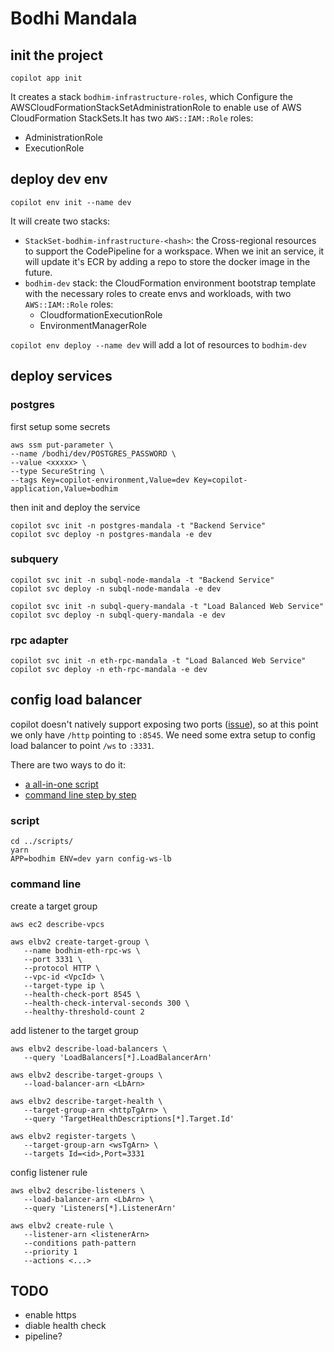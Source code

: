 # Bodhi Mandala
## init the project
`copilot app init`

It creates a stack `bodhim-infrastructure-roles`, which Configure the AWSCloudFormationStackSetAdministrationRole to enable use of AWS CloudFormation StackSets.It has two `AWS::IAM::Role` roles:
- AdministrationRole
- ExecutionRole

## deploy dev env
`copilot env init --name dev`

It will create two stacks:
-  `StackSet-bodhim-infrastructure-<hash>`: the Cross-regional resources to support the CodePipeline for a workspace. When we init an service, it will update it's ECR by adding a repo to store the docker image in the future.
-  `bodhim-dev` stack: the CloudFormation environment bootstrap template with the necessary roles to create envs and workloads, with two `AWS::IAM::Role` roles:
   - CloudformationExecutionRole
   - EnvironmentManagerRole

`copilot env deploy --name dev` will add a lot of resources to `bodhim-dev`

## deploy services
### postgres
first setup some secrets
```
aws ssm put-parameter \
--name /bodhi/dev/POSTGRES_PASSWORD \
--value <xxxxx> \
--type SecureString \
--tags Key=copilot-environment,Value=dev Key=copilot-application,Value=bodhim
```

then init and deploy the service

`copilot svc init -n postgres-mandala -t "Backend Service"`   
`copilot svc deploy -n postgres-mandala -e dev`  

### subquery
`copilot svc init -n subql-node-mandala -t "Backend Service"`  
`copilot svc deploy -n subql-node-mandala -e dev`  

`copilot svc init -n subql-query-mandala -t "Load Balanced Web Service"`  
`copilot svc deploy -n subql-query-mandala -e dev`  

### rpc adapter
`copilot svc init -n eth-rpc-mandala -t "Load Balanced Web Service"`  
`copilot svc deploy -n eth-rpc-mandala -e dev`  

## config load balancer
copilot doesn't natively support exposing two ports ([issue](https://github.com/aws/copilot-cli/issues/1783#issuecomment-1078511188)), so at this point we only have `/http` pointing to `:8545`. We need some extra setup to config load balancer to point `/ws` to `:3331`. 

There are two ways to do it:
- [a all-in-one script](#script)
- [command line step by step](#command-line)

### script
```
cd ../scripts/
yarn
APP=bodhim ENV=dev yarn config-ws-lb
```

### command line
create a target group
```
aws ec2 describe-vpcs

aws elbv2 create-target-group \
   --name bodhim-eth-rpc-ws \
   --port 3331 \
   --protocol HTTP \
   --vpc-id <VpcId> \
   --target-type ip \
   --health-check-port 8545 \
   --health-check-interval-seconds 300 \
   --healthy-threshold-count 2
```

add listener to the target group
```
aws elbv2 describe-load-balancers \
   --query 'LoadBalancers[*].LoadBalancerArn'

aws elbv2 describe-target-groups \
   --load-balancer-arn <LbArn>

aws elbv2 describe-target-health \
   --target-group-arn <httpTgArn> \
   --query 'TargetHealthDescriptions[*].Target.Id'

aws elbv2 register-targets \
   --target-group-arn <wsTgArn> \
   --targets Id=<id>,Port=3331
```

config listener rule
```
aws elbv2 describe-listeners \
   --load-balancer-arn <LbArn> \
   --query 'Listeners[*].ListenerArn'

aws elbv2 create-rule \
   --listener-arn <listenerArn>
   --conditions path-pattern
   --priority 1
   --actions <...>
```

## TODO
- enable https
- diable health check
- pipeline?